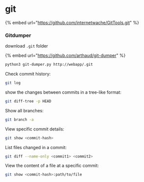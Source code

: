 # git

{% embed url="https://github.com/internetwache/GitTools.git" %}

### Gitdumper

download `.git` folder

{% embed url="https://github.com/arthaud/git-dumper" %}

```sh
python3 git-dumper.py http://webapp/.git
```







Check commit history:

```sh
git log
```

show the changes between commits in a tree-like format:

```sh
git diff-tree -p HEAD
```

Show all branches:

```sh
git branch -a
```

View specific commit details:

```sh
git show <commit-hash>
```

List files changed in a commit:

```sh
git diff --name-only <commit1> <commit2>
```

View the content of a file at a specific commit:

```sh
git show <commit-hash>:path/to/file
```
